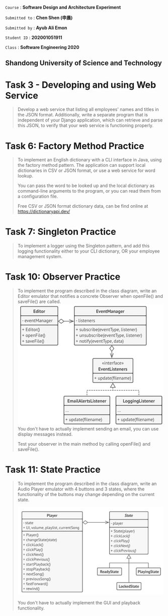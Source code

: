 `Course` : **Software Design and Architecture Experiment**

`Submitted to` : **Chen Shen (申晨)**

`Submitted by` : **Ayub Ali Emon**

`Student ID` : **202001051911**

`Class` : **Software Engineering 2020**

## Shandong University of Science and Technology

# Task 3 - Developing and using Web Service
> Develop a web service that listing all employees' names and titles in the JSON format. Additionally, write a separate program that is independent of your Django application, which can retrieve and parse this JSON, to verify that your web service is functioning properly.

# Task 6: Factory Method Practice

>To implement an English dictionary with a CLI interface in Java, using the factory method pattern. The application can support local dictionaries in CSV or JSON format, or use a web service for word lookup.
>
>You can pass the word to be looked up and the local dictionary as command-line arguments to the program, or you can read them from a configuration file.
>
>    Free CSV or JSON format dictionary data, can be find online at https://dictionaryapi.dev/

# Task 7: Singleton Practice 

>To implement a logger using the Singleton pattern, and add this logging functionality either to your CLI dictionary, OR your employee management system.

# Task 10: Observer Practice 

>To implement the program described in the class diagram, write an Editor emulator that notifies a concrete Observer when openFile() and saveFile() are called.
> ![](https://raw.githubusercontent.com/alfa-echo-niner-ait/SFD_Tasks/main/Observer/QDg.png "Question Diagram")
>You don't have to actually implement sending an email, you can use display messages instead.
>
>Test your observer in the main method by calling openFile() and saveFile().

# Task 11: State Practice

> To implement the program described in the class diagram, write an Audio Player emulator with 4 buttons and 3 states, where the functionality of the buttons may change depending on the current state.
> 
> ![](https://github.com/alfa-echo-niner-ait/SFD_Tasks/blob/main/State/QDg.png "Question Diagram")
>
> You don't have to actually implement the GUI and playback functionality.

